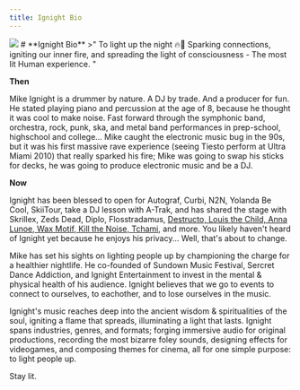 ```yaml
---
title: Ignight Bio
---
```

<img src="https://www.dropbox.com/s/5i8oiiensxojtbz/Ignight%20Artist%20Profile%20Pic%20Cropped.jpg?raw=1">
# **Ignight Bio**
>" To light up the night 🔥🌙  Sparking connections, igniting our inner fire, and spreading the light of consciousness - The most lit Human experience. "

__Then__

Mike Ignight is a drummer by nature.  A DJ by trade.  And a producer for fun.  He stated playing piano and percussion at the age of 8, because he thought it was cool to make noise.  Fast forward through the symphonic band, orchestra, rock, punk, ska, and metal band performances in prep-school, highschool and college...  Mike caught the electronic music bug in the 90s, but it was his first massive rave experience (seeing Tiesto perform at Ultra Miami 2010) that really sparked his fire; Mike was going to swap his sticks for decks, he was going to produce electronic music and be a DJ.

__Now__

Ignight has been blessed to open for Autograf, Curbi, N2N, Yolanda Be Cool, SkiiTour, take a DJ lesson with A-Trak, and has shared the stage with Skrillex, Zeds Dead, Diplo, Flosstradamus, [Destructo, Louis the Child, Anna Lunoe, Wax Motif, Kill the Noise, Tchami](https://www.instagram.com/p/BbP1mW5hABx/), and more.  You likely haven't heard of Ignight yet because he enjoys his privacy...  Well, that's about to change.

Mike has set his sights on lighting people up by championing the charge for a healthier nightlife.  He co-founded of Sundown Music Festival, Sercret Dance Addiction, and Ignight Entertainment to invest in the mental & physical health of his audience.  Ignight believes that we go to events to connect to ourselves, to eachother, and to lose ourselves in the music.

Ignight's music reaches deep into the ancient wisdom & spiritualities of the soul, igniting a flame that spreads, illuminating a light that lasts.
Ignight spans industries, genres, and formats; forging immersive audio for original productions, recording the most bizarre foley sounds, designing effects for videogames, and composing themes for cinema, all for one simple purpose: to light people up.

Stay lit.
